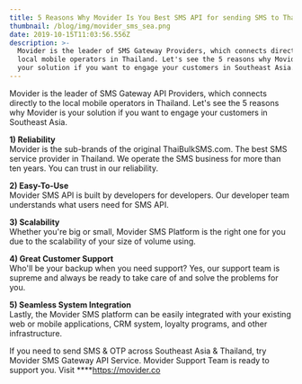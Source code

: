```yaml
---
title: 5 Reasons Why Movider Is You Best SMS API for sending SMS to Thailand.
thumbnail: /blog/img/movider_sms_sea.png
date: 2019-10-15T11:03:56.556Z
description: >-
  Movider is the leader of SMS Gateway Providers, which connects directly to the
  local mobile operators in Thailand. Let's see the 5 reasons why Movider is
  your solution if you want to engage your customers in Southeast Asia.
---
```

Movider is the leader of SMS Gateway API Providers, which connects directly to the local mobile operators in Thailand. Let's see the 5 reasons why Movider is your solution if you want to engage your customers in Southeast Asia.

**1) Reliability**\
Movider is the sub-brands of the original ThaiBulkSMS.com. The best SMS service provider in Thailand. We operate the SMS business for more than ten years. You can trust in our reliability.

**2) Easy-To-Use**\
Movider SMS API is built by developers for developers. Our developer team understands what users need for SMS API.

**3) Scalability**\
Whether you're big or small, Movider SMS Platform is the right one for you due to the scalability of your size of volume using.

**4) Great Customer Support**\
Who'll be your backup when you need support? Yes, our support team is supreme and always be ready to take care of and solve the problems for you.

**5) Seamless System Integration**\
Lastly, the Movider SMS platform can be easily integrated with your existing web or mobile applications, CRM system, loyalty programs, and other infrastructure. 

If you need to send SMS & OTP across Southeast Asia & Thailand, try Movider SMS Gateway API Service. Movider Support Team is ready to support you. Visit ****[https://movider.co ](https://movider.co)
